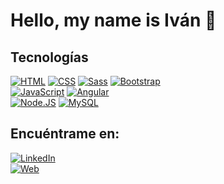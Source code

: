 # Hello, my name is Iván 👋


## Tecnologías

[![HTML](https://img.shields.io/badge/HTML-FA7343?style=for-the-badge&logo=html5&logoColor=white&labelColor=101010)]()
[![CSS](https://img.shields.io/badge/CSS-2465f1?style=for-the-badge&logo=css3&logoColor=white&labelColor=101010)]()
[![Sass](https://img.shields.io/badge/Sass-cc6699?style=for-the-badge&logo=Sass3&logoColor=white&labelColor=101010)]()
[![Bootstrap](https://img.shields.io/badge/Bootstrap-563d7c?style=for-the-badge&logo=bootstrap3&logoColor=white&labelColor=101010)]()
</br>
[![JavaScript](https://img.shields.io/badge/JavaScript-F7DF1E?style=for-the-badge&logo=javascript&logoColor=white&labelColor=101010)]()
[![Angular](https://img.shields.io/badge/Angular-dd0031?style=for-the-badge&logo=angular&logoColor=white&labelColor=101010)]()
</br>
[![Node.JS](https://img.shields.io/badge/Node.JS-339933?style=for-the-badge&logo=node.js&logoColor=white&labelColor=101010)]()
[![MySQL](https://img.shields.io/badge/MySQL-4479A1?style=for-the-badge&logo=mysql&logoColor=white&labelColor=101010)]()

## Encuéntrame en:

[![LinkedIn](https://img.shields.io/badge/LinkedIn-iván_pizarroso_álvarez?style=for-the-badge&logo=linkedin&logoColor=white&labelColor=101010)](https://www.linkedin.com/in/iván-pizarroso-álvarez)
</br>
[![Web](https://img.shields.io/badge/Web-ivanpizarroso.com-14a1f0?style=for-the-badge&logo=dev.to&logoColor=white&labelColor=101010)](https://ivanpizarroso.com)
